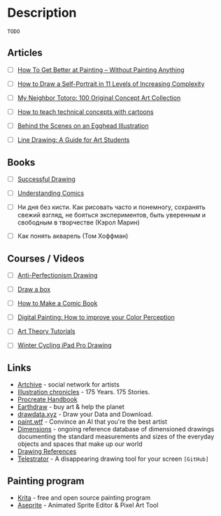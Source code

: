 # Description

`TODO`


## Articles

- [ ] [How To Get Better at Painting – Without Painting Anything](https://www.learning-to-see.co.uk/how-to-get-better-at-painting-without-painting-anything)
- [ ] [How to Draw a Self-Portrait in 11 Levels of Increasing Complexity](https://kottke.org/21/04/how-to-draw-a-self-portrait-in-11-levels-of-increasing-complexity)
- [ ] [My Neighbor Totoro: 100 Original Concept Art Collection](https://www.iamag.co/my-neighbor-totoro-100-original-concept-art-collection/)
- [ ] [How to teach technical concepts with cartoons](https://jvns.ca/teach-tech-with-cartoons/)
- [ ] [Behind the Scenes on an Egghead Illustration](https://community.egghead.io/t/behind-the-scenes-on-an-egghead-illustration/1830)
- [ ] [Line Drawing: A Guide for Art Students](https://www.studentartguide.com/articles/line-drawings)


## Books

- [ ] [Successful Drawing](https://www.goodreads.com/book/show/2001015.Successful_Drawing)
- [ ] [Understanding Comics](https://scottmccloud.com/2-print/1-uc/index.html)
- [ ] Ни дня без кисти. Как рисовать часто и понемногу, сохранять свежий взгляд, не бояться экспериментов, быть уверенным и свободным в творчестве (Кэрол Марин)
- [ ] Как понять акварель (Том Хоффман)


## Courses / Videos

- [ ] [Anti-Perfectionism Drawing](https://hyperlink.academy/courses/anti-perfectionism-drawing/7)
- [ ] [Draw a box](https://drawabox.com/)
- [ ] [How to Make a Comic Book](https://www.coursera.org/learn/make-comic-books)
- [ ] [Digital Painting: How to improve your Color Perception](https://youtu.be/BpIVS5vuJEY)
- [ ] [Art Theory Tutorials](https://youtube.com/playlist?list=PL3BE843C2DE5DC6AC)
- [ ] [Winter Cycling iPad Pro Drawing](https://youtu.be/4FGEX8yZqiM)


## Links

- [Artchive](https://artchive.ru/) - social network for artists
- [Illustration chronicles](https://illustrationchronicles.com/) - 175 Years. 175 Stories.
- [Procreate Handbook](https://www.procreate.art/handbook/procreate)
- [Earthdraw](https://earthdraw.org/) - buy art & help the planet
- [drawdata.xyz](https://drawdata.xyz/) - Draw your Data and Download.
- [paint.wtf](https://paint.wtf/) - Convince an AI that you're the best artist
- [Dimensions](https://www.dimensions.com/) - ongoing reference database of dimensioned drawings documenting the standard measurements and sizes of the everyday objects and spaces that make up our world
- [Drawing References](https://longest.voyage/notes/drawing-references/)
- [Telestrator](https://github.com/steveruizok/telestrator) - A disappearing drawing tool for your screen `[GitHub]`


## Painting program

- [Krita](https://krita.org/en) - free and open source painting program
- [Aseprite](https://www.aseprite.org/) - Animated Sprite Editor & Pixel Art Tool
